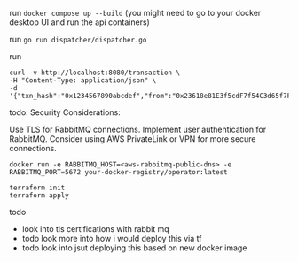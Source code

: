 run `docker compose up --build`
(you might need to go to your docker desktop UI and run the api containers)

run `go run dispatcher/dispatcher.go` 

run
```
curl -v http://localhost:8080/transaction \
-H "Content-Type: application/json" \
-d '{"txn_hash":"0x1234567890abcdef","from":"0x23618e81E3f5cdF7f54C3d65f7FBc0aBf5B21E8f","to":"0x8A791620dd6260079BF849Dc5567aDC3F2FdC318","value":1000000}'
```

todo: 
Security Considerations:

Use TLS for RabbitMQ connections.
Implement user authentication for RabbitMQ.
Consider using AWS PrivateLink or VPN for more secure connections.

 `docker run -e RABBITMQ_HOST=<aws-rabbitmq-public-dns> -e RABBITMQ_PORT=5672 your-docker-registry/operator:latest` 

 ```
 terraform init 
 terraform apply
 ```
 
todo 
- look into tls certifications with rabbit mq 
- todo look more into how i would deploy this via tf 
- todo look into jsut deploying this based on new docker image 

